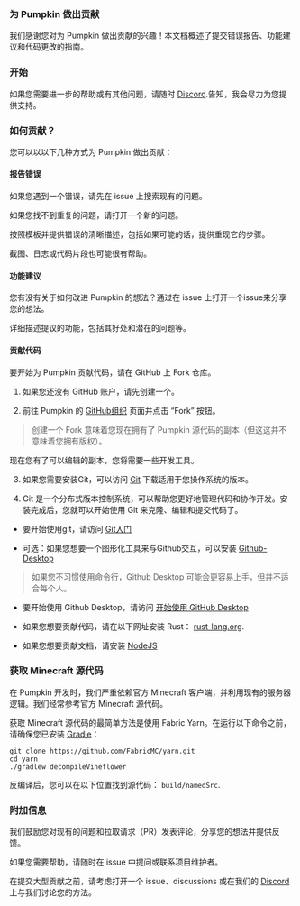 ### 为 Pumpkin 做出贡献
我们感谢您对为 Pumpkin 做出贡献的兴趣！本文档概述了提交错误报告、功能建议和代码更改的指南。

### 开始
如果您需要进一步的帮助或有其他问题，请随时 [Discord](https://discord.gg/wT8XjrjKkf).告知，我会尽力为您提供支持。

### 如何贡献？
您可以以以下几种方式为 Pumpkin 做出贡献：

#### 报告错误
  如果您遇到一个错误，请先在 issue 上搜索现有的问题。

  如果您找不到重复的问题，请打开一个新的问题。

  按照模板并提供错误的清晰描述，包括如果可能的话，提供重现它的步骤。 

  截图、日志或代码片段也可能很有帮助。

#### 功能建议
  您有没有关于如何改进 Pumpkin 的想法？通过在 issue 上打开一个issue来分享您的想法。

  详细描述提议的功能，包括其好处和潜在的问题等。

#### 贡献代码
  要开始为 Pumpkin 贡献代码，请在 GitHub 上 Fork 仓库。

1. 如果您还没有 GitHub 账户，请先创建一个。

2. 前往 Pumpkin 的 [GitHub组织](https://github.com/Pumpkin-MC) 页面并点击 “Fork” 按钮。

> 创建一个 Fork 意味着您现在拥有了 Pumpkin 源代码的副本（但这这并不意味着您拥有版权）。

  现在您有了可以编辑的副本，您将需要一些开发工具。

3. 如果您需要安装Git，可以访问 [Git](https://git-scm.com/downloads) 下载适用于您操作系统的版本。

4. Git 是一个分布式版本控制系统，可以帮助您更好地管理代码和协作开发。安装完成后，您就可以开始使用 Git 来克隆、编辑和提交代码了。

- 要开始使用git，请访问 [Git入门](https://docs.github.com/en/get-started/getting-started-with-git)

- 可选：如果您想要一个图形化工具来与Github交互，可以安装 [Github-Desktop](https://desktop.github.com/download/)

> 如果您不习惯使用命令行，Github Desktop 可能会更容易上手，但并不适合每个人。

- 要开始使用 Github Desktop，请访问 [开始使用 GitHub Desktop](https://docs.github.com/en/desktop/overview/getting-started-with-github-desktop)

- 如果您想要贡献代码，请在以下网址安装 Rust： [rust-lang.org](https://www.rust-lang.org/).

- 如果您想要贡献文档，请安装 [NodeJS](https://nodejs.org/en)

### 获取 Minecraft 源代码

在 Pumpkin 开发时，我们严重依赖官方 Minecraft 客户端，并利用现有的服务器逻辑。我们经常参考官方 Minecraft 源代码。

获取 Minecraft 源代码的最简单方法是使用 Fabric Yarn。在运行以下命令之前，请确保您已安装 [Gradle](https://gradle.org/install/)：

```
git clone https://github.com/FabricMC/yarn.git
cd yarn
./gradlew decompileVineflower
```
反编译后，您可以在以下位置找到源代码： `build/namedSrc`.

### 附加信息
我们鼓励您对现有的问题和拉取请求（PR）发表评论，分享您的想法并提供反馈。

如果您需要帮助，请随时在 issue 中提问或联系项目维护者。

在提交大型贡献之前，请考虑打开一个 issue、discussions 或在我们的 [Discord](https://discord.gg/wT8XjrjKkf) 上与我们讨论您的方法。